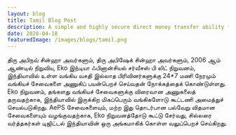 ```yaml
---
layout: blog
title: Tamil Blog Post
description: A simple and highly secure direct money transfer ability for your customers using cash with industry-leading success rates
date: 2020-04-18
featuredImage: /images/blogs/tamil.png
---
```

திரு அபிநவ் சின்ஹா அவர்களும், திரு அபிஷேக் சின்ஹா அவர்களும், 2006 ஆம் ஆண்டில் நிறுவிய, Eko இந்டியா ஃபினான்சியல் சர்வீசஸ் பி லிட் நிறுவனம், இந்தியாவில் உள்ள வங்கிய வசதி இல்லாத பிரிவினர்களுக்கு 24*7 மணி நேரமும் வங்கியச் சேவைகளை அணுகிப் பயன்பெறச் செய்வதன் நோக்கத்தைக் கொண்டுள்ளது. Eko நிறுவனம், தங்களது வங்கியச் சேவைகளுக்கு விரைவான அணுகலைத் தருவதற்காக, இந்தியாவில் இருக்கிற மிகப்பெரும் வங்கிகளோடு கூட்டணி அமைத்துச் செயல்படுகிறது. AePS சேவைகளையும், மற்ற இது தொடர்பான பல்வேறு விதமான சேவைகளையும் வழங்குவதற்காக, Eko நிறுவனத்தோடு கூட்டு சேர்வது, சில்லரை வர்த்தகர்கள் டிஜிட்டல் இந்தியாவின் ஒரு அங்கமாகிக் கொள்ள வலுப்பெறச் செய்கிறது.